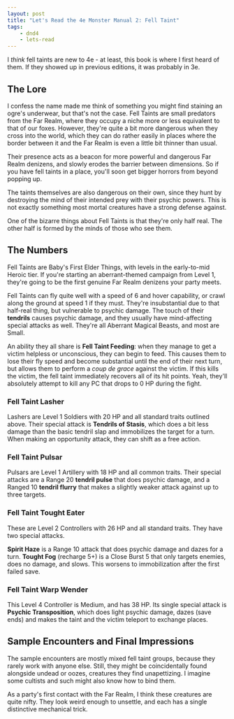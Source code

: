 ```yaml
---
layout: post
title: "Let's Read the 4e Monster Manual 2: Fell Taint"
tags:
    - dnd4
    - lets-read
---
```


I _think_ fell taints are new to 4e - at least, this book is where I first heard
of them. If they showed up in previous editions, it was probably in 3e.

## The Lore

I confess the name made me think of something you might find staining an ogre's
underwear, but that's not the case. Fell Taints are small predators from the Far
Realm, where they occupy a niche more or less equivalent to that of our
foxes. However, they're quite a bit more dangerous when they cross into the
world, which they can do rather easily in places where the border between it and
the Far Realm is even a little bit thinner than usual.

Their presence acts as a beacon for more powerful and dangerous Far Realm
denizens, and slowly erodes the barrier between dimensions. So if you have fell
taints in a place, you'll soon get bigger horrors from beyond popping up.

The taints themselves are also dangerous on their own, since they hunt by
destroying the mind of their intended prey with their psychic powers. This is
not exactly something most mortal creatures have a strong defense against.

One of the bizarre things about Fell Taints is that they're only half real. The
other half is formed by the minds of those who see them.

## The Numbers

Fell Taints are Baby's First Elder Things, with levels in the early-to-mid
Heroic tier. If you're starting an aberrant-themed campaign from Level 1,
they're going to be the first genuine Far Realm denizens your party meets.

Fell Taints can fly quite well with a speed of 6 and hover capability, or crawl
along the ground at speed 1 if they must. They're insubstantial due to that
half-real thing, but vulnerable to psychic damage. The touch of their
**tendrils** causes psychic damage, and they usually have mind-affecting special
attacks as well. They're all Aberrant Magical Beasts, and most are Small.

An ability they all share is **Fell Taint Feeding**: when they manage to get a
victim helpless or unconscious, they can begin to feed. This causes them to lose
their fly speed and become substantial until the end of their next turn, but
allows them to perform a _coup de grace_ against the victim. If this kills the
victim, the fell taint immediately recovers all of its hit points. Yeah, they'll
absolutely attempt to kill any PC that drops to 0 HP during the fight.

### Fell Taint Lasher

Lashers are Level 1 Soldiers with 20 HP and all standard traits outlined
above. Their special attack is **Tendrils of Stasis**, which does a bit less
damage than the basic tendril slap and immobilizes the target for a turn. When
making an opportunity attack, they can shift as a free action.

### Fell Taint Pulsar

Pulsars are Level 1 Artillery with 18 HP and all common traits. Their special
attacks are a Range 20 **tendril pulse** that does psychic damage, and a Ranged
10 **tendril flurry** that makes a slightly weaker attack against up to three
targets.

### Fell Taint Tought Eater

These are Level 2 Controllers with 26 HP and all standard traits. They have two
special attacks.

**Spirit Haze** is a Range 10 attack that does psychic damage and dazes for a
turn. **Tought Fog** (recharge 5+) is a Close Burst 5 that only targets enemies,
does no damage, and slows. This worsens to immobilization after the first failed
save.

### Fell Taint Warp Wender

This Level 4 Controller is Medium, and has 38 HP. Its single special attack is
**Psychic Transposition**, which does light psychic damage, dazes (save ends)
and makes the taint and the victim teleport to exchange places.

## Sample Encounters and Final Impressions

The sample encounters are mostly mixed fell taint groups, because they rarely
work with anyone else. Still, they might be coincidentally found alongside
undead or oozes, creatures they find unapettizing. I imagine some cultists and
such might also know how to bind them.

As a party's first contact with the Far Realm, I think these creatures are quite
nifty. They look weird enough to unsettle, and each has a single distinctive
mechanical trick.
